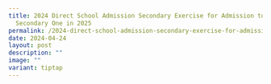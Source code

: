```yaml
---
title: 2024 Direct School Admission Secondary Exercise for Admission to
  Secondary One in 2025
permalink: /2024-direct-school-admission-secondary-exercise-for-admission-to-secondary-one-in-2025/
date: 2024-04-24
layout: post
description: ""
image: ""
variant: tiptap
---
```

